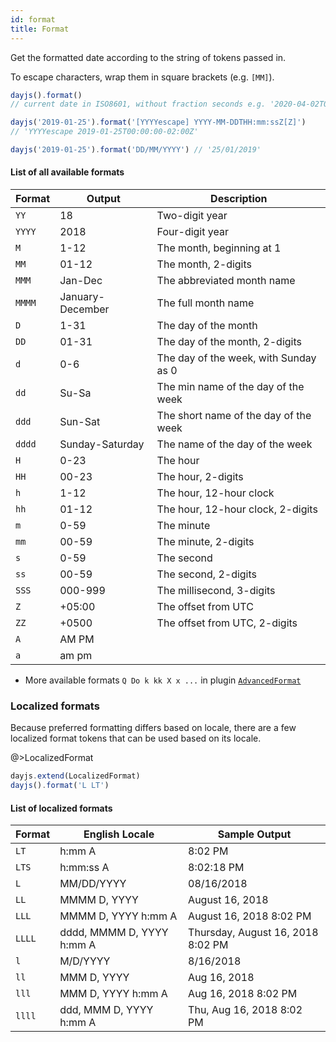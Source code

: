 ```yaml
---
id: format
title: Format
---
```


Get the formatted date according to the string of tokens passed in.

To escape characters, wrap them in square brackets (e.g. `[MM]`).

```js
dayjs().format() 
// current date in ISO8601, without fraction seconds e.g. '2020-04-02T08:02:17-05:00'

dayjs('2019-01-25').format('[YYYYescape] YYYY-MM-DDTHH:mm:ssZ[Z]') 
// 'YYYYescape 2019-01-25T00:00:00-02:00Z'

dayjs('2019-01-25').format('DD/MM/YYYY') // '25/01/2019'
```

#### List of all available formats

| Format | Output           | Description                           |
| ------ | ---------------- | ------------------------------------- |
| `YY`   | 18               | Two-digit year                        |
| `YYYY` | 2018             | Four-digit year                       |
| `M`    | 1-12             | The month, beginning at 1             |
| `MM`   | 01-12            | The month, 2-digits                   |
| `MMM`  | Jan-Dec          | The abbreviated month name            |
| `MMMM` | January-December | The full month name                   |
| `D`    | 1-31             | The day of the month                  |
| `DD`   | 01-31            | The day of the month, 2-digits        |
| `d`    | 0-6              | The day of the week, with Sunday as 0 |
| `dd`   | Su-Sa            | The min name of the day of the week   |
| `ddd`  | Sun-Sat          | The short name of the day of the week |
| `dddd` | Sunday-Saturday  | The name of the day of the week       |
| `H`    | 0-23             | The hour                              |
| `HH`   | 00-23            | The hour, 2-digits                    |
| `h`    | 1-12             | The hour, 12-hour clock               |
| `hh`   | 01-12            | The hour, 12-hour clock, 2-digits     |
| `m`    | 0-59             | The minute                            |
| `mm`   | 00-59            | The minute, 2-digits                  |
| `s`    | 0-59             | The second                            |
| `ss`   | 00-59            | The second, 2-digits                  |
| `SSS`  | 000-999          | The millisecond, 3-digits             |
| `Z`    | +05:00           | The offset from UTC                   |
| `ZZ`   | +0500            | The offset from UTC, 2-digits         |
| `A`    | AM PM            |                                       |
| `a`    | am pm            |                                       |

- More available formats `Q Do k kk X x ...` in plugin [`AdvancedFormat`](../plugin/advanced-format)

### Localized formats
Because preferred formatting differs based on locale, there are a few localized format tokens that can be used based on its locale.

@>LocalizedFormat

```javascript
dayjs.extend(LocalizedFormat)
dayjs().format('L LT')
```

#### List of localized formats
| Format | English Locale            | Sample Output                     |
| ------ | ------------------------- | --------------------------------- |
| `LT`   | h:mm A                    | 8:02 PM                           |
| `LTS`  | h:mm:ss A                 | 8:02:18 PM                        |
| `L`    | MM/DD/YYYY                | 08/16/2018                        |
| `LL`   | MMMM D, YYYY              | August 16, 2018                   |
| `LLL`  | MMMM D, YYYY h:mm A       | August 16, 2018 8:02 PM           |
| `LLLL` | dddd, MMMM D, YYYY h:mm A | Thursday, August 16, 2018 8:02 PM |
| `l`    | M/D/YYYY                  | 8/16/2018                         |
| `ll`   | MMM D, YYYY               | Aug 16, 2018                      |
| `lll`  | MMM D, YYYY h:mm A        | Aug 16, 2018 8:02 PM              |
| `llll` | ddd, MMM D, YYYY h:mm A   | Thu, Aug 16, 2018 8:02 PM         |

